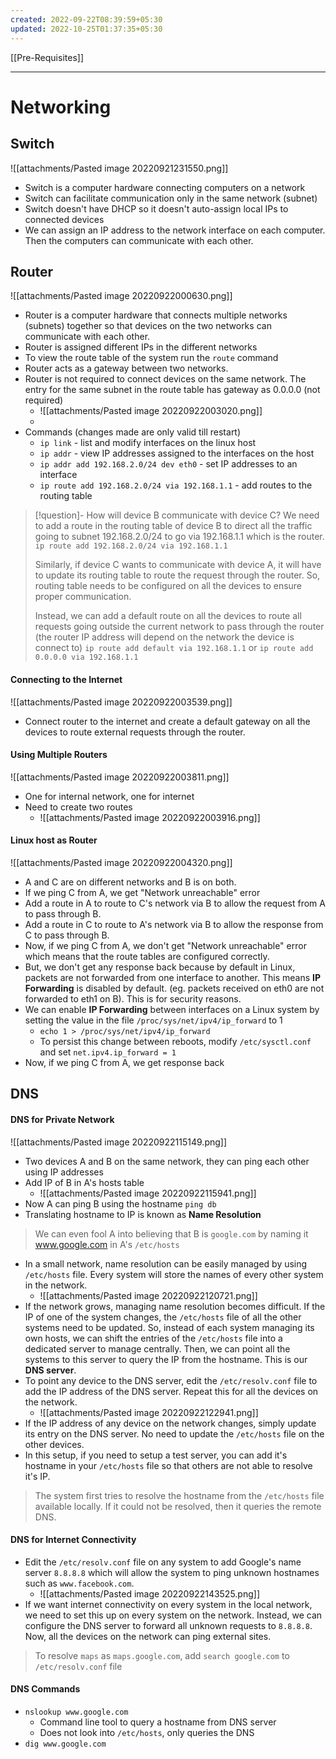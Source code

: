 ```yaml
---
created: 2022-09-22T08:39:59+05:30
updated: 2022-10-25T01:37:35+05:30
---
```

[[Pre-Requisites]]

---
# Networking

## Switch
![[attachments/Pasted image 20220921231550.png]]
- Switch is a computer hardware connecting computers on a network
- Switch can facilitate communication only in the same network (subnet)
- Switch doesn't have DHCP so it doesn't auto-assign local IPs to connected devices
- We can assign an IP address to the network interface on each computer. Then the computers can communicate with each other.

## Router
![[attachments/Pasted image 20220922000630.png]]
- Router is a computer hardware that connects multiple networks (subnets) together so that devices on the two networks can communicate with each other. 
- Router is assigned different IPs in the different networks
- To view the route table of the system run the `route` command
- Router acts as a gateway between two networks. 
- Router is not required to connect devices on the same network. The entry for the same subnet in the route table has gateway as 0.0.0.0 (not required)
	- ![[attachments/Pasted image 20220922003020.png]]
	-
- Commands (changes made are only valid till restart)
	- `ip link` - list and modify interfaces on the linux host
	- `ip addr` - view IP addresses assigned to the interfaces on the host
	- `ip addr add 192.168.2.0/24 dev eth0` - set IP addresses to an interface
	- `ip route add 192.168.2.0/24 via 192.168.1.1` - add routes to the routing table

> [!question]- How will device B communicate with device C?
> We need to add a route in the routing table of device B to direct all the traffic going to subnet 192.168.2.0/24 to go via 192.168.1.1 which is the router. 
> `ip route add 192.168.2.0/24 via 192.168.1.1`
> 
> Similarly, if device C wants to communicate with device A, it will have to update its routing table to route the request through the router. So, routing table needs to be configured on all the devices to ensure proper communication.
> 
> Instead, we can add a default route on all the devices to route all requests going outside the current network to pass through the router (the router IP address will depend on the network the device is connect to)
> `ip route add default via 192.168.1.1` or `ip route add 0.0.0.0 via 192.168.1.1`

#### Connecting to the Internet
![[attachments/Pasted image 20220922003539.png]]
- Connect router to the internet and create a default gateway on all the devices to route external requests through the router.

#### Using Multiple Routers
![[attachments/Pasted image 20220922003811.png]]
- One for internal network, one for internet
- Need to create two routes 
	- ![[attachments/Pasted image 20220922003916.png]]

#### Linux host as Router
![[attachments/Pasted image 20220922004320.png]]
- A and C are on different networks and B is on both. 
- If we ping C from A, we get "Network unreachable" error
- Add a route in A to route to C's network via B to allow the request from A to pass through B.
- Add a route in C to route to A's network via B to allow the response from C to pass through B.
- Now, if we ping C from A, we don't get "Network unreachable" error which means that the route tables are configured correctly. 
- But, we don't get any response back because by default in Linux, packets are not forwarded from one interface to another. This means **IP Forwarding** is disabled by default. (eg. packets received on eth0 are not forwarded to eth1 on B). This is for security reasons.
- We can enable **IP Forwarding** between interfaces on a Linux system by setting the value in the file `/proc/sys/net/ipv4/ip_forward` to 1
	- `echo 1 > /proc/sys/net/ipv4/ip_forward`
	- To persist this change between reboots, modify `/etc/sysctl.conf` and set `net.ipv4.ip_forward = 1`
- Now, if we ping C from A, we get response back

## DNS

#### DNS for Private Network
![[attachments/Pasted image 20220922115149.png]]
- Two devices A and B on the same network, they can ping each other using IP addresses
- Add IP of B in A's hosts table
	- ![[attachments/Pasted image 20220922115941.png]]
- Now A can ping B using the hostname `ping db`
- Translating hostname to IP is known as **Name Resolution**

> We can even fool A into believing that B is `google.com` by naming it www.google.com in A's `/etc/hosts`

- In a small network, name resolution can be easily managed by using `/etc/hosts` file. Every system will store the names of every other system in the network. 
	- ![[attachments/Pasted image 20220922120721.png]]
- If the network grows, managing name resolution becomes difficult. If the IP of one of the system changes, the `/etc/hosts` file of all the other systems need to be updated. So, instead of each system managing its own hosts, we can shift the entries of the `/etc/hosts` file into a dedicated server to manage centrally. Then, we can point all the systems to this server to query the IP from the hostname. This is our **DNS server**.
- To point any device to the DNS server, edit the `/etc/resolv.conf` file to add the IP address of the DNS server. Repeat this for all the devices on the network.
	- ![[attachments/Pasted image 20220922122941.png]]
- If the IP address of any device on the network changes, simply update its entry on the DNS server. No need to update the `/etc/hosts` file on the other devices.
- In this setup, if you need to setup a test server, you can add it's hostname in your `/etc/hosts` file so that others are not able to resolve it's IP.

> The system first tries to resolve the hostname from the `/etc/hosts` file available locally. If it could not be resolved, then it queries the remote DNS.

#### DNS for Internet Connectivity
- Edit the `/etc/resolv.conf` file on any system to add Google's name server `8.8.8.8` which will allow the system to ping unknown hostnames such as `www.facebook.com`. 
	- ![[attachments/Pasted image 20220922143525.png]]
- If we want internet connectivity on every system in the local network, we need to set this up on every system on the network. Instead, we can configure the DNS server to forward all unknown requests to `8.8.8.8`. Now, all the devices on the network can ping external sites.

> To resolve `maps` as `maps.google.com`, add `search google.com` to `/etc/resolv.conf` file

#### DNS Commands
- `nslookup www.google.com`
	- Command line tool to query a hostname from DNS server
	- Does not look into `/etc/hosts`, only queries the DNS
- `dig www.google.com`